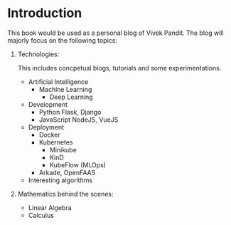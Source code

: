 # Introduction
This book would be used as a personal blog of Vivek Pandit. The blog will majorly focus on the following topics:
1. Technologies:
   
   This includes concpetual blogs, tutorials and some experimentations.
   * Artificial Intelligence
	 * Machine Learning
         * Deep Learning
   * Development
	 * Python Flask, Django
	 * JavaScript NodeJS, VueJS
   * Deployment
	 * Docker
	 * Kubernetes
	    * Minikube
	    * KinD
	    * KubeFlow (MLOps)
	 * Arkade, OpenFAAS
   * Interesting algorithms
2. Mathematics behind the scenes:
   * Linear Algebra
   * Calculus
 

